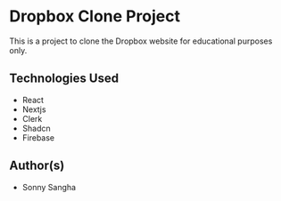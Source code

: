 # Dropbox Clone Project

This is a project to clone the Dropbox website for educational purposes only.

## Technologies Used

* React
* Nextjs
* Clerk
* Shadcn
* Firebase

## Author(s)

* Sonny Sangha
